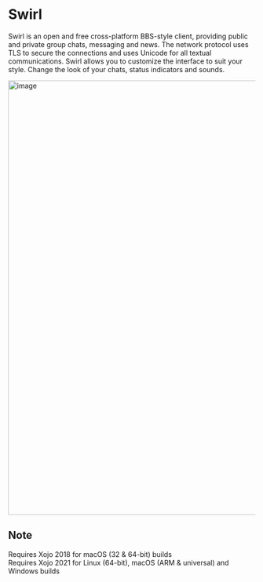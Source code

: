 # Swirl
Swirl is an open and free cross-platform BBS-style client, providing public and private group chats, messaging and news. The network protocol uses TLS to secure the connections and uses Unicode for all textual communications. Swirl allows you to customize the interface to suit your style. Change the look of your chats, status indicators and sounds.  
  
<img width="886" alt="image" src="https://user-images.githubusercontent.com/95830062/160017367-c3c61e07-7330-4872-9aa8-ad9cf597b23f.png">

## Note
Requires Xojo 2018 for macOS (32 & 64-bit) builds  
Requires Xojo 2021 for Linux (64-bit), macOS (ARM & universal) and Windows builds

